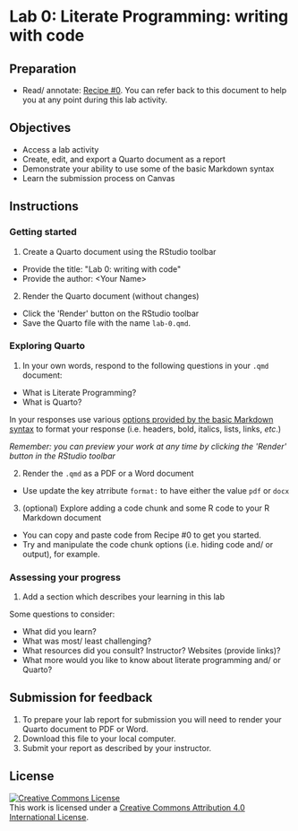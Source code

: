 # Lab 0: Literate Programming: writing with code

<!-- 

- [ ] Create dev container

 -->


<!-- NOTE: 
You can preview this README.md document by clicking the 'Preview' button in the RStudio toolbar. The rendered document will appear in the 'Viewer' pane to the right as a formatted report.
-->

## Preparation

- Read/ annotate: [Recipe \#0](https://qtalr.github.io/qtalrkit/articles/recipe-0.html). You can refer back to this document to help you at any point during this lab activity.

## Objectives
    
- Access a lab activity
- Create, edit, and export a Quarto document as a report
- Demonstrate your ability to use some of the basic Markdown syntax
- Learn the submission process on Canvas

## Instructions

### Getting started

1. Create a Quarto document using the RStudio toolbar
  - Provide the title: "Lab 0: writing with code"
  - Provide the author: \<Your Name\>
2. Render the Quarto document (without changes)
  - Click the 'Render' button on the RStudio toolbar
  - Save the Quarto file with the name `lab-0.qmd`.

### Exploring Quarto

1. In your own words, respond to the following questions in your `.qmd` document:

- What is Literate Programming?
- What is Quarto?

In your responses use various [options provided by the basic Markdown syntax](https://quarto.org/docs/authoring/markdown-basics.html) to format your response (i.e. headers, bold, italics, lists, links, *etc*.)

*Remember: you can preview your work at any time by clicking the 'Render' button in the RStudio toolbar*

2. Render the `.qmd` as a PDF or a Word document
  - Use update the key atrribute `format:` to have either the value `pdf` or `docx`

3. (optional) Explore adding a code chunk and some R code to your R Markdown document
  - You can copy and paste code from Recipe #0 to get you started.
  - Try and manipulate the code chunk options (i.e. hiding code and/ or output), for example.

### Assessing your progress

1. Add a section which describes your learning in this lab

Some questions to consider: 

  - What did you learn?
  - What was most/ least challenging?
  - What resources did you consult? Instructor? Websites (provide links)?
  - What more would you like to know about literate programming and/ or Quarto?

## Submission for feedback

1. To prepare your lab report for submission you will need to render your Quarto document to PDF or Word. 
2. Download this file to your local computer.
3. Submit your report as described by your instructor.

## License

<a rel="license" href="http://creativecommons.org/licenses/by/4.0/"><img alt="Creative Commons License" style="border-width:0" src="https://i.creativecommons.org/l/by/4.0/88x31.png" /></a><br />This work is licensed under a <a rel="license" href="http://creativecommons.org/licenses/by/4.0/">Creative Commons Attribution 4.0 International License</a>.